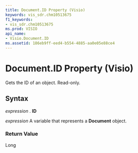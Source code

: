 ```yaml
---
title: Document.ID Property (Visio)
keywords: vis_sdr.chm10513675
f1_keywords:
- vis_sdr.chm10513675
ms.prod: VISIO
api_name:
- Visio.Document.ID
ms.assetid: 186eb9ff-eed4-b554-4885-aa0e05e88ce4
---
```



# Document.ID Property (Visio)

Gets the ID of an object. Read-only.


## Syntax

 _expression_ . **ID**

 _expression_ A variable that represents a **Document** object.


### Return Value

Long


